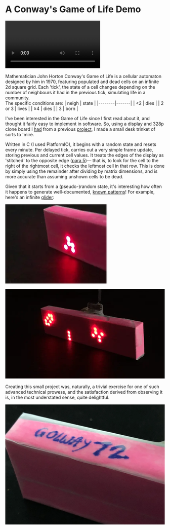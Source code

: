 # A Conway's Game of Life Demo
<video controls autoplay loop><source src="assets/display.webm" type="video/webm"></video>

Mathematician John Horton Conway's Game of Life is a cellular automaton designed by him in 1970, featuring populated and dead cells on an infinite 2d square grid. Each 'tick', the state of a cell changes depending on the number of neighbours it had in the previous tick, simulating life in a community.  
The specific conditions are:
| neigh  | state |
|--------|-------|
| <2     | dies  |
| 2 or 3 | lives |
| ≥4     | dies  |
| 3      | born  |


I've been interested in the Game of Life since I first read about it, and thought it fairly easy to implement in software. So, using a display and 328p clone board I [had](/#led-matrix-touch) from a previous [project](/#qlock), I made a small desk trinket of sorts to 'mire.

Written in C (I used PlatformIO), it begins with a random state and resets every minute. Per delayed tick, carries out a very simple frame update, storing previous and current cell values. It treats the edges of the display as 'stitched' to the opposite edge ([para 5](https://en.wikipedia.org/wiki/Conway%27s_Game_of_Life#Algorithms))&mdash; that is, to look for the cell to the right of the rightmost cell, it checks the leftmost cell in that row. This is done by simply using the remainder after dividing by matrix dimensions, and is more accurate than assuming unshown cells to be dead.

Given that it starts from a (pseudo-)random state, it's interesting how often it happens to generate well-documented, [known patterns](https://en.wikipedia.org/wiki/Conway%27s_Game_of_Life#Examples_of_patterns)! For example, here's an infinite [glider](https://en.wikipedia.org/wiki/Glider_(Conway%27s_Game_of_Life)):

![glider pattern on led display](assets/glider.webp)

![oscillating led on display](assets/oscillator.webp)

Creating this small project was, naturally, a trivial exercise for one of such advanced technical prowess, and the satisfaction derived from observing it is, in the most understated sense, quite delightful.

![name of display written in pen](assets/name.webp)